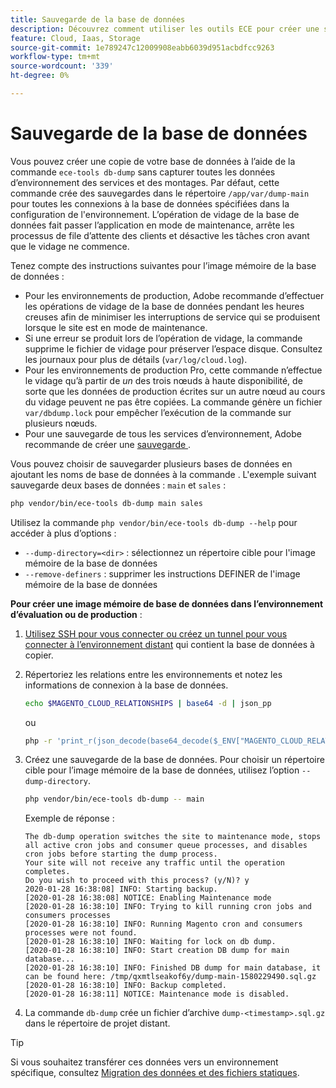 ```yaml
---
title: Sauvegarde de la base de données
description: Découvrez comment utiliser les outils ECE pour créer une sauvegarde de la base de données pour un projet d'infrastructure Adobe Commerce on cloud.
feature: Cloud, Iaas, Storage
source-git-commit: 1e789247c12009908eabb6039d951acbdfcc9263
workflow-type: tm+mt
source-wordcount: '339'
ht-degree: 0%

---
```


# Sauvegarde de la base de données

Vous pouvez créer une copie de votre base de données à l’aide de la commande `ece-tools db-dump` sans capturer toutes les données d’environnement des services et des montages. Par défaut, cette commande crée des sauvegardes dans le répertoire `/app/var/dump-main` pour toutes les connexions à la base de données spécifiées dans la configuration de l&#39;environnement. L’opération de vidage de la base de données fait passer l’application en mode de maintenance, arrête les processus de file d’attente des clients et désactive les tâches cron avant que le vidage ne commence.

Tenez compte des instructions suivantes pour l’image mémoire de la base de données :

- Pour les environnements de production, Adobe recommande d’effectuer les opérations de vidage de la base de données pendant les heures creuses afin de minimiser les interruptions de service qui se produisent lorsque le site est en mode de maintenance.
- Si une erreur se produit lors de l’opération de vidage, la commande supprime le fichier de vidage pour préserver l’espace disque. Consultez les journaux pour plus de détails (`var/log/cloud.log`).
- Pour les environnements de production Pro, cette commande n’effectue le vidage qu’à partir de _un_ des trois nœuds à haute disponibilité, de sorte que les données de production écrites sur un autre nœud au cours du vidage peuvent ne pas être copiées. La commande génère un fichier `var/dbdump.lock` pour empêcher l’exécution de la commande sur plusieurs nœuds.
- Pour une sauvegarde de tous les services d’environnement, Adobe recommande de créer une [ sauvegarde ](snapshots.md).

Vous pouvez choisir de sauvegarder plusieurs bases de données en ajoutant les noms de base de données à la commande . L&#39;exemple suivant sauvegarde deux bases de données : `main` et `sales` :

```bash
php vendor/bin/ece-tools db-dump main sales
```

Utilisez la commande `php vendor/bin/ece-tools db-dump --help` pour accéder à plus d’options :

- `--dump-directory=<dir>` : sélectionnez un répertoire cible pour l&#39;image mémoire de la base de données
- `--remove-definers` : supprimer les instructions DEFINER de l&#39;image mémoire de la base de données

**Pour créer une image mémoire de base de données dans l’environnement d’évaluation ou de production** :

1. [Utilisez SSH pour vous connecter ou créez un tunnel pour vous connecter à l’environnement distant](../development/secure-connections.md) qui contient la base de données à copier.

1. Répertoriez les relations entre les environnements et notez les informations de connexion à la base de données.

   ```bash
   echo $MAGENTO_CLOUD_RELATIONSHIPS | base64 -d | json_pp
   ```

   ou

   ```bash
   php -r 'print_r(json_decode(base64_decode($_ENV["MAGENTO_CLOUD_RELATIONSHIPS"]))->database);'
   ```

1. Créez une sauvegarde de la base de données. Pour choisir un répertoire cible pour l’image mémoire de la base de données, utilisez l’option `--dump-directory`.

   ```bash
   php vendor/bin/ece-tools db-dump -- main
   ```

   Exemple de réponse :

   ```
   The db-dump operation switches the site to maintenance mode, stops all active cron jobs and consumer queue processes, and disables cron jobs before starting the dump process.
   Your site will not receive any traffic until the operation completes.
   Do you wish to proceed with this process? (y/N)? y
   2020-01-28 16:38:08] INFO: Starting backup.
   [2020-01-28 16:38:08] NOTICE: Enabling Maintenance mode
   [2020-01-28 16:38:10] INFO: Trying to kill running cron jobs and consumers processes
   [2020-01-28 16:38:10] INFO: Running Magento cron and consumers processes were not found.
   [2020-01-28 16:38:10] INFO: Waiting for lock on db dump.
   [2020-01-28 16:38:10] INFO: Start creation DB dump for main database...
   [2020-01-28 16:38:10] INFO: Finished DB dump for main database, it can be found here: /tmp/qxmtlseakof6y/dump-main-1580229490.sql.gz
   [2020-01-28 16:38:10] INFO: Backup completed.
   [2020-01-28 16:38:11] NOTICE: Maintenance mode is disabled.
   ```

1. La commande `db-dump` crée un fichier d’archive `dump-<timestamp>.sql.gz` dans le répertoire de projet distant.

>[!TIP]
>
>Si vous souhaitez transférer ces données vers un environnement spécifique, consultez [Migration des données et des fichiers statiques](../deploy/staging-production.md#migrate-static-files).
